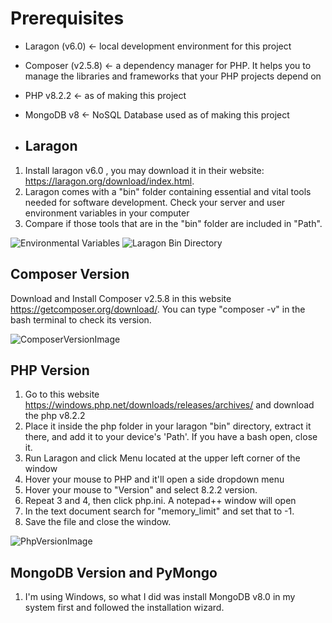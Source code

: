 # Prerequisites

- Laragon (v6.0) <- local development environment for this project
- Composer (v2.5.8) <- a dependency manager for PHP. It helps you to manage the libraries and frameworks that your PHP projects depend on
- PHP v8.2.2 <- as of making this project
- MongoDB v8 <- NoSQL Database used as of making this project


- ## Laragon
1. Install laragon v6.0 , you may download it in their website: https://laragon.org/download/index.html. 
2. Laragon comes with a "bin" folder containing essential and vital tools needed for software development. Check your server and user environment variables in your computer
3. Compare if those tools that are in the "bin" folder are included in "Path".

![Environmental Variables](https://i.imgur.com/iXtzx63.png)
![Laragon Bin Directory](https://i.imgur.com/E31hkdm.png)


## Composer Version 
Download and Install Composer v2.5.8 in this website https://getcomposer.org/download/. You can type "composer -v" in the bash terminal to check its version.

![ComposerVersionImage](https://i.imgur.com/Fa1z9SD.png)

## PHP Version
1. Go to this website https://windows.php.net/downloads/releases/archives/ and download the php v8.2.2 
2. Place it inside the php folder in your laragon "bin" directory, extract it there, and add it to your device's 'Path'. If you have a bash open, close it. 
3. Run Laragon and click Menu located at the upper left corner of the window
4. Hover your mouse to PHP and it'll open a side dropdown menu
5. Hover your mouse to "Version" and select 8.2.2 version. 
6. Repeat 3 and 4, then click php.ini. A notepad++ window will open
7. In the text document search for "memory_limit" and set that to -1.
8. Save the file and close the window.

![PhpVersionImage](https://i.imgur.com/cqPfaaV.png)

## MongoDB Version and PyMongo
1. I'm using Windows, so what I did was install MongoDB v8.0 in my system first and followed the installation wizard.
